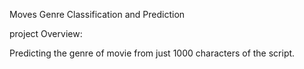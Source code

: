 Moves Genre Classification and Prediction

project Overview:

Predicting the genre of movie from just 1000 characters of the script.
